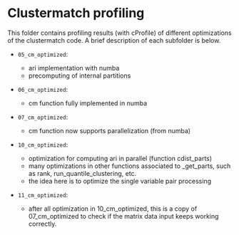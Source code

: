 # Clustermatch profiling

This folder contains profiling results (with cProfile) of different
optimizations of the clustermatch code. A brief description of each subfolder is
below.

* `05_cm_optimized`:
  * ari implementation with numba
  * precomputing of internal partitions

* `06_cm_optimized`:
  * cm function fully implemented in numba

* `07_cm_optimized`:
  * cm function now supports parallelization (from numba)

* `10_cm_optimized`:
  * optimization for computing ari in parallel (function cdist_parts)
  * many optimizations in other functions associated to _get_parts, such as rank, run_quantile_clustering, etc.
  * the idea here is to optimize the single variable pair processing

* `11_cm_optimized`:
  * after all optimization in 10_cm_optimized, this is a copy of 07_cm_optimized to check
    if the matrix data input keeps working correctly.
